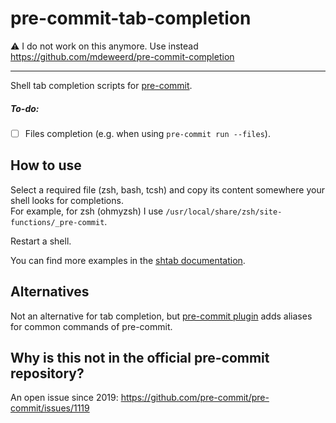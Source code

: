 # pre-commit-tab-completion

⚠️ I do not work on this anymore. Use instead https://github.com/mdeweerd/pre-commit-completion

---

Shell tab completion scripts for [pre-commit](https://github.com/pre-commit/pre-commit).

##### To-do:
- [ ] Files completion (e.g. when using `pre-commit run --files`).

## How to use

Select a required file (zsh, bash, tcsh) and copy its content somewhere your shell looks for completions.  
For example, for zsh (ohmyzsh) I use `/usr/local/share/zsh/site-functions/_pre-commit`.

Restart a shell.

You can find more examples in the [shtab documentation](https://docs.iterative.ai/shtab/use/#cli-usage).

## Alternatives

Not an alternative for tab completion, but [pre-commit plugin](https://github.com/ohmyzsh/ohmyzsh/tree/master/plugins/pre-commit) adds aliases for common commands of pre-commit.

## Why is this not in the official pre-commit repository?

An open issue since 2019: https://github.com/pre-commit/pre-commit/issues/1119
